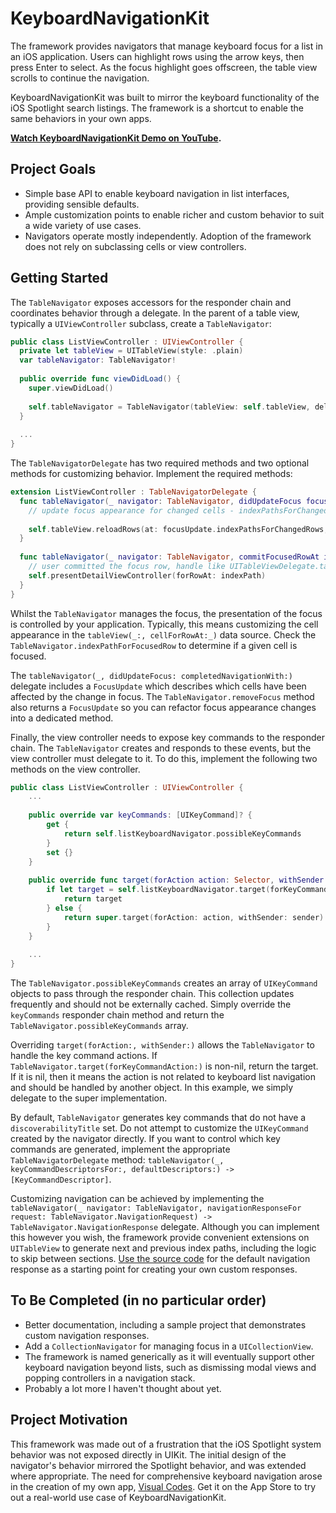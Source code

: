 # KeyboardNavigationKit
The framework provides navigators that manage keyboard focus for a list in an iOS application. Users can highlight rows using the arrow keys, then press Enter to select. As the focus highlight goes offscreen, the table view scrolls to continue the navigation.

KeyboardNavigationKit was built to mirror the keyboard functionality of the iOS Spotlight search listings. The framework is a shortcut to enable the same behaviors in your own apps.

**[Watch KeyboardNavigationKit Demo on YouTube](https://www.youtube.com/watch?v=zTc5e7zXEag).**

## Project Goals
* Simple base API to enable keyboard navigation in list interfaces, providing sensible defaults.
* Ample customization points to enable richer and custom behavior to suit a wide variety of use cases.
* Navigators operate mostly independently. Adoption of the framework does not rely on subclassing cells or view controllers.

## Getting Started

The `TableNavigator` exposes accessors for the responder chain and coordinates behavior through a delegate. In the parent of a table view, typically a `UIViewController` subclass, create a `TableNavigator`:

```swift
public class ListViewController : UIViewController {
  private let tableView = UITableView(style: .plain)
  var tableNavigator: TableNavigator!
   
  public override func viewDidLoad() {
    super.viewDidLoad()
    
    self.tableNavigator = TableNavigator(tableView: self.tableView, delegate: self)
  }
  
  ...
}
```

The `TableNavigatorDelegate` has two required methods and two optional methods for customizing behavior. Implement the required methods:

```swift
extension ListViewController : TableNavigatorDelegate {
  func tableNavigator(_ navigator: TableNavigator, didUpdateFocus focusUpdate: TableNavigator.FocusUpdate, completedNavigationWith context: TableNavigator.NavigationCompletionContext) {
    // update focus appearance for changed cells - indexPathsForChangedRows contains indexPaths corresponding to the newly-focused row and the previously-focused row
    
    self.tableView.reloadRows(at: focusUpdate.indexPathsForChangedRows, animated: false)
  }
      
  func tableNavigator(_ navigator: TableNavigator, commitFocusedRowAt indexPath: IndexPath) {
    // user committed the focus row, handle like UITableViewDelegate.tableView(_:, didSelectRowAt:)
    self.presentDetailViewController(forRowAt: indexPath)
  }
}
```

Whilst the `TableNavigator` manages the focus, the presentation of the focus is controlled by your application. Typically, this means customizing the cell appearance in the `tableView(_:, cellForRowAt:_)` data source. Check the `TableNavigator.indexPathForFocusedRow` to determine if a given cell is focused. 

The `tableNavigator(_, didUpdateFocus: completedNavigationWith:)` delegate includes a `FocusUpdate` which describes which cells have been affected by the change in focus. The `TableNavigator.removeFocus` method also returns a `FocusUpdate` so you can refactor focus appearance changes into a dedicated method. 

Finally, the view controller needs to expose key commands to the responder chain. The `TableNavigator` creates and responds to these events, but the view controller must delegate to it. To do this, implement the following two methods on the view controller.

```swift
public class ListViewController : UIViewController {
    ...
    
    public override var keyCommands: [UIKeyCommand]? {
        get {
            return self.listKeyboardNavigator.possibleKeyCommands
        }
        set {}
    }
    
    public override func target(forAction action: Selector, withSender sender: Any?) -> Any? {
        if let target = self.listKeyboardNavigator.target(forKeyCommandAction: action) {
            return target
        } else {
            return super.target(forAction: action, withSender: sender)
        }
    }
    
    ...
}
```

The `TableNavigator.possibleKeyCommands` creates an array of `UIKeyCommand` objects to pass through the responder chain. This collection updates frequently and should not be externally cached. Simply override the `keyCommands` responder chain method and return the `TableNavigator.possibleKeyCommands` array.

Overriding `target(forAction:, withSender:)` allows the `TableNavigator` to handle the key command actions. If `TableNavigator.target(forKeyCommandAction:)` is non-nil, return the target. If it is nil, then it means the action is not related to keyboard list navigation and should be handled by another object. In this example, we simply delegate to the super implementation.

By default, `TableNavigator` generates key commands that do not have a `discoverabilityTitle` set. Do not attempt to customize the `UIKeyCommand` created by the navigator directly. If you want to control which key commands are generated, implement the appropriate `TableNavigatorDelegate` method: `tableNavigator(_, keyCommandDescriptorsFor:, defaultDescriptors:) -> [KeyCommandDescriptor]`.

Customizing navigation can be achieved by implementing the `tableNavigator(_ navigator: TableNavigator, navigationResponseFor request: TableNavigator.NavigationRequest) -> TableNavigator.NavigationResponse` delegate. Although you can implement this however you wish, the framework provide convenient extensions on `UITableView` to generate next and previous index paths, including the logic to skip between sections. [Use the source code](https://github.com/benjaminmayo/keyboardnavigationkit/blob/master/Source/TableNavigator/TableNavigator.swift#L236) for the default navigation response as a starting point for creating your own custom responses.

## To Be Completed (in no particular order)
* Better documentation, including a sample project that demonstrates custom navigation responses.
* Add a `CollectionNavigator` for managing focus in a `UICollectionView`.
* The framework is named generically as it will eventually support other keyboard navigation beyond lists, such as dismissing modal views and popping controllers in a navigation stack.
* Probably a lot more I haven't thought about yet.

## Project Motivation

This framework was made out of a frustration that the iOS Spotlight system behavior was not exposed directly in UIKit. The initial design of the navigator's behavior mirrored the Spotlight behavior, and was extended where appropriate. The need for comprehensive keyboard navigation arose in the creation of my own app, [Visual Codes](http://visualcod.es). Get it on the App Store to try out a real-world use case of KeyboardNavigationKit.
